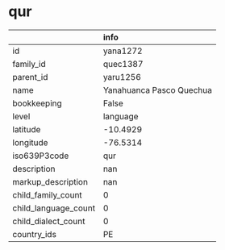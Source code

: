 # qur
|                      | info                     |
|:---------------------|:-------------------------|
| id                   | yana1272                 |
| family_id            | quec1387                 |
| parent_id            | yaru1256                 |
| name                 | Yanahuanca Pasco Quechua |
| bookkeeping          | False                    |
| level                | language                 |
| latitude             | -10.4929                 |
| longitude            | -76.5314                 |
| iso639P3code         | qur                      |
| description          | nan                      |
| markup_description   | nan                      |
| child_family_count   | 0                        |
| child_language_count | 0                        |
| child_dialect_count  | 0                        |
| country_ids          | PE                       |